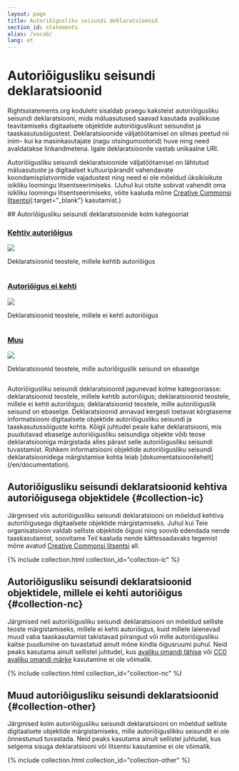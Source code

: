 ```yaml
---
layout: page
title: Autoriõigusliku seisundi deklaratsioonid
section_id: statements
alias: /vocab/
lang: et
---
```


# Autoriõigusliku seisundi deklaratsioonid

Rightsstatements.org koduleht sisaldab praegu kaksteist autoriõigusliku seisundi deklaratsiooni, mida mäluasutused saavad kasutada avalikkuse teavitamiseks digitaalsete objektide autoriõiguslikust seisundist ja taaskasutusõigustest. Deklaratsioonide väljatöötamisel on silmas peetud nii inim- kui ka masinkasutajate (nagu otsingumootorid) huve ning need avaldatakse linkandmetena. Igale deklaratsioonile vastab unikaalne URI.

Autoriõigusliku seisundi deklaratsioonide väljatöötamisel on lähtutud mäluasutuste ja digitaalset kultuuripärandit vahendavate koondamisplatvormide vajadustest ning need ei ole mõeldud üksikisikute isikliku loomingu litsentseerimiseks. (Juhul kui otsite sobivat vahendit oma isikliku loomingu litsentseerimiseks, võite kaaluda mõne [Creative Commonsi litsentsi](https://creativecommons.org/licenses/){:target="_blank"} kasutamist.)

<div class="box">
## Autoriõigusliku seisundi deklaratsioonide kolm kategooriat

<div class="row" markdown="0">
  <div class="medium-4 columns">
    <div class="statements-category-teaser">
      <a href="#collection-ic"><h3>Kehtiv autoriõigus</h3></a>
      <a href="#collection-ic">
        <img src="{{ site.url }}{{ site.baseurl }}/files/icons/InC.Icon-Only.dark.svg" />
      </a>
      <p>Deklaratsioonid teostele, millele kehtib autoriõigus</p>
    </div>
  </div>
  <div class="medium-4 columns">
    <div class="statements-category-teaser">
      <a href="#collection-nc"><h3>Autoriõigus ei kehti</h3></a>
      <a href="#collection-nc">
        <img src="{{ site.url }}{{ site.baseurl }}/files/icons/NoC.Icon-Only.dark.svg" />
      </a>
      <p>Deklaratsioonid teostele, millele ei kehti autoriõigus</p>
    </div>
  </div>
  <div class="medium-4 columns">
    <div class="statements-category-teaser">
      <a href="#collection-other"><h3>Muu</h3></a>
      <a href="#collection-other">
        <img src="{{ site.url }}{{ site.baseurl }}/files/icons/Other.Icon-Only.dark.svg" />
      </a>
      <p>Deklaratsioonid teostele, mille autoriõiguslik seisund on ebaselge</p>
    </div>
  </div>
</div>
<div>
  <p>Autoriõigusliku seisundi deklaratsioonid jagunevad kolme kategooriasse: deklaratsioonid teostele, millele kehtib autoriõigus; deklaratsioonid teostele, millele ei kehti autoriõigus; deklaratsioonid teostele, mille autoriõiguslik seisund on ebaselge. Deklaratsioonid annavad kergesti loetavat kõrgtaseme informatsiooni digitaalsete objektide autoriõigusliku seisundi ja taaskasutussõiguste kohta. Kõigil juhtudel peale kahe deklaratsiooni, mis puudutavad ebaselge autoriõigusliku seisundiga objekte võib teose deklaratsiooniga märgistada alles pärast selle autoriõigusliku seisundi tuvastamist. Rohkem informatsiooni objektide autoriõigusliku seisundi deklaratsioonidega märgistamise kohta leiab [dokumentatsioonilehelt](/en/documentation).</p>
</div>

</div>

## Autoriõigusliku seisundi deklaratsioonid kehtiva autoriõigusega objektidele {#collection-ic}

Järgmised viis autoriõigusliku seisundi deklaratsiooni on mõeldud kehtiva autoriõigusega digitaalsete objektide märgistamiseks. Juhul kui Teie organisatsioon valdab selliste objektide õigusi ning soovib edendada nende taaskasutamist, soovitame Teil kaaluda nende kättesaadavaks tegemist mõne avatud [Creative Commonsi litsentsi](https://creativecommons.org/licenses/) all.

{% include collection.html collection_id="collection-ic" %}

## Autoriõigusliku seisundi deklaratsioonid objektidele, millele ei kehti autoriõigus {#collection-nc}

Järgmised neli autoriõigusliku seisundi deklaratsiooni on mõeldud selliste teoste märgistamiseks, millele ei kehti autoriõigus, kuid millele laienevad muud vaba taaskasutamist takistavad piirangud või mille autoriõigusliku kaitse puudumine on tuvastatud ainult mõne kindla õigusruumi puhul. Neid peaks kasutama ainult sellistel juhtudel, kus [avaliku omandi tähise](https://creativecommons.org/publicdomain/mark/1.0/) või [CC0 avaliku omandi märke](https://creativecommons.org/publicdomain/zero/1.0/) kasutamine ei ole võimalik.

{% include collection.html collection_id="collection-nc" %}

## Muud autoriõigusliku seisundi deklaratsioonid {#collection-other}

Järgmised kolm autoriõigusliku seisundi deklaratsiooni on mõeldud selliste digitaalsete objektide märgistamiseks, mille autoriõiguslikku seisundit ei ole õnnestunud tuvastada. Neid peaks kasutama ainult sellistel juhtudel, kus selgema sisuga deklaratsiooni või litsentsi kasutamine ei ole võimalik.

{% include collection.html collection_id="collection-other" %}
